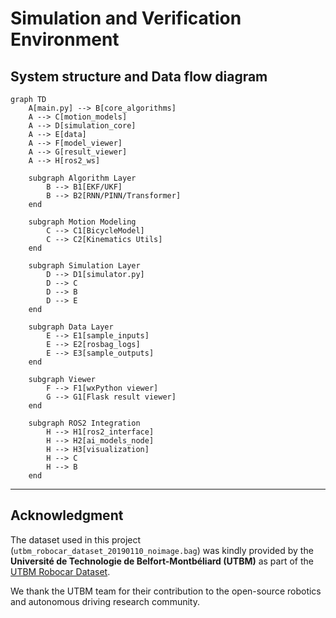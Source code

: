 # Simulation and Verification Environment

## System structure and Data flow diagram
```mermaid
graph TD
    A[main.py] --> B[core_algorithms]
    A --> C[motion_models]
    A --> D[simulation_core]
    A --> E[data]
    A --> F[model_viewer]
    A --> G[result_viewer]
    A --> H[ros2_ws]

    subgraph Algorithm Layer
        B --> B1[EKF/UKF]
        B --> B2[RNN/PINN/Transformer]
    end

    subgraph Motion Modeling
        C --> C1[BicycleModel]
        C --> C2[Kinematics Utils]
    end

    subgraph Simulation Layer
        D --> D1[simulator.py]
        D --> C
        D --> B
        D --> E
    end

    subgraph Data Layer
        E --> E1[sample_inputs]
        E --> E2[rosbag_logs]
        E --> E3[sample_outputs]
    end

    subgraph Viewer
        F --> F1[wxPython viewer]
        G --> G1[Flask result viewer]
    end

    subgraph ROS2 Integration
        H --> H1[ros2_interface]
        H --> H2[ai_models_node]
        H --> H3[visualization]
        H --> C
        H --> B
    end

```

---

## Acknowledgment

The dataset used in this project (`utbm_robocar_dataset_20190110_noimage.bag`) was kindly provided by the **Université de Technologie de Belfort-Montbéliard (UTBM)** as part of the [UTBM Robocar Dataset](https://github.com/rwth-asic/utbm_robocar_dataset). 

We thank the UTBM team for their contribution to the open-source robotics and autonomous driving research community.
